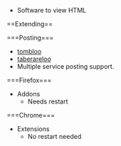 * Software to view HTML

==Extending==

===Posting===
* [tombloo](https://github.com/to/tombloo)
* [taberareloo](https://github.com/Constellation/taberareloo)
* Multiple service posting support.

===Firefox===
* Addons
  * Needs restart

===Chrome===
* Extensions
  * No restart needed